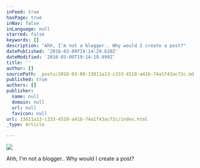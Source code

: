 ```yaml
---
inFeed: true
hasPage: true
inNav: false
inLanguage: null
starred: false
keywords: []
description: "Ahh, I'm not a blogger.. Why would I create a post?"
datePublished: '2016-03-09T19:14:29.620Z'
dateModified: '2016-03-09T19:14:18.999Z'
title: ''
author: []
sourcePath: _posts/2016-03-09-33811a13-c333-4510-a41b-74a1f43ac72c.md
published: true
authors: []
publisher:
  name: null
  domain: null
  url: null
  favicon: null
url: 33811a13-c333-4510-a41b-74a1f43ac72c/index.html
_type: Article

---
```

![](https://the-grid-user-content.s3-us-west-2.amazonaws.com/fe2b2939-5da9-4c53-b016-2bbc536e02ff.jpg)

Ahh, I'm not a blogger.. Why would I create a post?